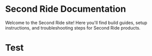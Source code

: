 # Second Ride Documentation

Welcome to the Second Ride site! Here you'll find build guides, setup instructions, and troubleshooting steps for Second Ride products. 

# Test
